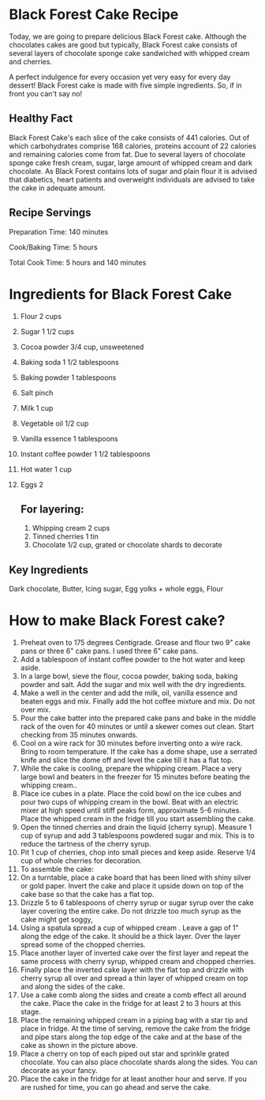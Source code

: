 

# Black Forest Cake Recipe 

Today, we are going to prepare delicious Black Forest cake.  Although the chocolates cakes are good but typically, Black Forest cake consists of several layers of chocolate sponge cake sandwiched with whipped cream and cherries.

A perfect indulgence for every occasion yet very easy for every day dessert! Black Forest cake is made with five simple ingredients. So, if in front you can't say no!

## Healthy Fact 
Black Forest Cake's each slice of the cake consists of 441 calories. Out of which carbohydrates comprise 168 calories, proteins account of 22 calories and remaining calories come from fat. Due to several layers of chocolate sponge cake fresh cream, sugar, large amount of whipped cream and dark chocolate. As Black Forest contains lots of sugar and plain flour it is advised that diabetics, heart patients and overweight individuals are advised to take the cake in adequate amount. 

## Recipe Servings

Preparation Time: 140 minutes

Cook/Baking Time: 5 hours

Total Cook Time: 5 hours and 140 minutes
# Ingredients for Black Forest Cake

1. Flour 2 cups 									

2. Sugar 1 1/2 cups 									

3. Cocoa powder 3/4 cup, unsweetened 									

4. Baking soda 1 1/2 tablespoons 									

5. Baking powder 1 tablespoons 									

6. Salt pinch 									

7. Milk 1 cup 									

8. Vegetable oil 1/2 cup 									

9. Vanilla essence 1 tablespoons 									

10. Instant coffee powder 1 1/2 tablespoons 									

11. Hot water 1 cup 									

12. Eggs 2 									

    ## For layering:					

    1. Whipping cream 2 cups							
    2. Tinned cherries 1 tin 									
    3. Chocolate 1/2 cup, grated or chocolate shards to decorate 									

##  Key Ingredients 

Dark chocolate, Butter, Icing sugar, Egg yolks + whole eggs, Flour

# How to make Black Forest cake? 

1. Preheat oven to 175 degrees Centigrade. Grease and flour two 9" cake pans or three 6" cake pans. I used three 6" cake pans.
2. Add a tablespoon of instant coffee powder to the hot water and keep aside.
3. In a large bowl, sieve the flour, cocoa powder, baking soda, baking powder and salt. Add the sugar and mix well with the dry ingredients.
4. Make a well in the center and add the milk, oil, vanilla essence and beaten  eggs and mix. Finally add the hot coffee mixture and mix. Do not over  mix. 
5. Pour the cake batter into  the prepared cake pans and bake in the middle  rack of the oven for 40 minutes or until a skewer comes out clean. Start  checking from 35 minutes onwards.
6. Cool on a wire rack for 30 minutes before inverting onto a wire rack. Bring to  room temperature. If the cake has a dome shape, use a serrated knife and slice the dome off and level the cake till it has a flat top.
7. While the cake is cooling, prepare the whipping cream. Place a very large  bowl and beaters in the freezer for 15 minutes before beating the whipping  cream..
8. Place ice cubes in a plate. Place the cold bowl on the ice cubes and pour two cups of whipping cream in the bowl. Beat with an electric mixer at high speed until stiff peaks form, approximate 5-6 minutes. Place the whipped cream  in the fridge till you start assembling the cake.
9. Open the tinned cherries and drain the liquid (cherry syrup). Measure 1 cup  of syrup and add 3 tablespoons powdered sugar and mix. This is to reduce the  tartness of the cherry syrup. 
10. Pit 1 cup of cherries, chop into small pieces and keep aside. Reserve 1/4 cup of whole cherries for decoration.
11. To assemble the cake:
12. On a turntable, place a cake board that has been lined with shiny silver  or gold paper. Invert the cake and place it upside down on top of the  cake base so that the cake has a flat top.
13. Drizzle 5 to 6 tablespoons of cherry syrup or sugar syrup over the cake layer  covering the entire cake. Do not drizzle too much syrup as the cake  might get soggy, 
14. Using a spatula spread a cup of whipped cream . Leave a gap of 1" along the  edge of the cake. It should be a thick layer. Over the layer spread some of the chopped cherries. 
15. Place another layer of inverted cake over the first layer and repeat the same process with cherry syrup, whipped cream and chopped cherries. 
16. Finally place the inverted cake layer with the flat top and drizzle with cherry syrup all over and spread a thin layer of whipped cream on top and  along the sides of the cake. 
17. Use a cake comb along the sides and create a comb effect all around the  cake. Place the cake in the fridge for at least 2 to 3 hours at this  stage.
18. Place the remaining whipped cream in a piping bag with a star tip and place  in fridge. At the time of serving, remove the cake from the fridge and  pipe stars along the top edge of the cake and at the base of the cake as shown in the picture above.
19. Place a cherry on top of each piped out star and sprinkle grated chocolate.  You can also place chocolate shards along the sides. You can decorate as your fancy.
20. Place the cake in the fridge for at least another hour and serve. If you are  rushed for time, you can go ahead and serve the cake.
